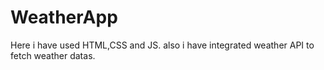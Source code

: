 # WeatherApp
Here i have used HTML,CSS and JS. also i have integrated weather API to fetch weather datas.

